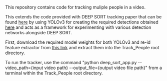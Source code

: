 This repository contains code for tracking muliple people in a video.

This extends the code provided with DEEP SORT tracking paper that can be found [here](https://arxiv.org/abs/1703.07402) by using YOLOv3 for creating the required detections obtained [here](https://github.com/eriklindernoren/PyTorch-YOLOv3) and acts as a framework for experimenting with various detection networks alongside DEEP SORT. 

First, download the required model weights for both YOLOv3 and re-id feature extractor from [this link](https://drive.google.com/file/d/1KYbox6Ru5AMDB6qzs8UyTRRMa8A3oLRl/view?usp=sharing) and extract them into the Track_People root directory. 

To run the tracker, use the command "python deep_sort_app.py --video_path={input video path} --output_file={output video file path}" from a terminal within the Track_People root directory.